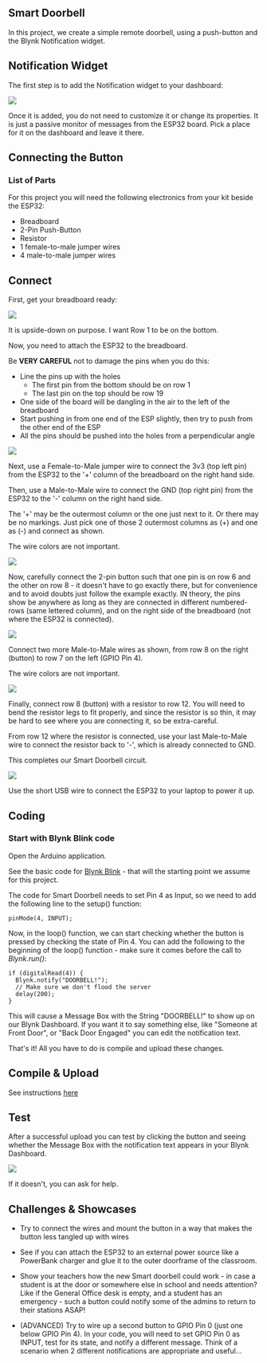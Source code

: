 Smart Doorbell
---

In this project, we create a simple remote doorbell, using a push-button and the Blynk Notification widget.

## Notification Widget

The first step is to add the Notification widget to your dashboard:

![](images/notification.jpg)

Once it is added, you do not need to customize it or change its properties.  It is just a passive monitor of messages from the ESP32 board.
Pick a place for it on the dashboard and leave it there.

## Connecting the Button

### List of Parts

For this project you will need the following electronics from your kit beside the ESP32:

- Breadboard
- 2-Pin Push-Button
- Resistor
- 1 female-to-male jumper wires
- 4 male-to-male jumper wires

## Connect

First, get your breadboard ready:

![](images/esp32with2pinbutton1.png)

It is upside-down on purpose.  I want Row 1 to be on the bottom.

Now, you need to attach the ESP32 to the breadboard.

Be **VERY CAREFUL** not to damage the pins when you do this:

- Line the pins up with the holes
  - The first pin from the bottom should be on row 1
  - The last pin on the top should be row 19
- One side of the board will be dangling in the air to the left of the breadboard
- Start pushing in from one end of the ESP slightly, then try to push from the other end of the ESP
- All the pins should be pushed into the holes from a perpendicular angle

![](images/esp32with2pinbutton2.png)

Next, use a Female-to-Male jumper wire to connect the 3v3 (top left pin) from the ESP32 to the '+' column of the breadboard on the right hand side.

Then, use a Male-to-Male wire to connect the GND (top right pin) from the ESP32 to the '-' column on the right hand side.

The '+' may be the outermost column or the one just next to it.  Or there may be no markings.  Just pick one of those 2 outermost columns as (+) and one as (-) and connect as shown.

The wire colors are not important.

![](images/esp32with2pinbutton3.png)

Now, carefully connect the 2-pin button such that one pin is on row 6 and the other on row 8 - it doesn't have to go exactly there, but for convenience and to avoid doubts just follow the example exactly.  IN theory, the pins show be anywhere as long as they are connected in different numbered-rows (same lettered column), and on the right side of the breadboard (not where the ESP32 is connected).  

![](images/esp32with2pinbutton4.png)

Connect two more Male-to-Male wires as shown, from row 8 on the right (button) to row 7 on the left (GPIO Pin 4).  

The wire colors are not important.

![](images/esp32with2pinbutton5.png)

Finally, connect row 8 (button) with a resistor to row 12.  You will need to bend the resistor legs to fit properly, and since the resistor is so thin, it may be hard to see where you are connecting it, so be extra-careful.

From row 12 where the resistor is connected, use your last Male-to-Male wire to connect the resistor back to '-', which is already connected to GND.

This completes our Smart Doorbell circuit.

![](images/esp32with2pinbutton.png)

Use the short USB wire to connect the ESP32 to your laptop to power it up.

## Coding

### Start with Blynk Blink code

Open the Arduino application.

See the basic code for [Blynk Blink](../20-Getting-Real/20-Blynk-Blink.html) - that will the starting point we assume for this project.

The code for Smart Doorbell needs to set Pin 4 as Input, so we need to add the following line to the setup() function:

    pinMode(4, INPUT);

Now, in the loop() function, we can start checking whether the button is pressed by checking the state of Pin 4.  You can add the following to the beginning of the loop() function - make sure it comes before the call to *Blynk.run()*:

    if (digitalRead(4)) {
      Blynk.notify("DOORBELL!");
      // Make sure we don't flood the server
      delay(200);
    }

This will cause a Message Box with the String "DOORBELL!" to show up on our Blynk Dashboard.  If you want it to say something else, like "Someone at Front Door", or "Back Door Engaged" you can edit the notification text.

That's it!  All you have to do is compile and upload these changes.

## Compile & Upload

See instructions <a href="../20-Getting-Real/15-Compile-and-Upload.html" target="_blank">here</a>

## Test

After a successful upload you can test by clicking the button and seeing whether the Message Box with the notification text appears in your Blynk Dashboard.

![](images/doorbell.jpg)

If it doesn't, you can ask for help.

## Challenges & Showcases

- Try to connect the wires and mount the button in a way that makes the button less tangled up with wires

- See if you can attach the ESP32 to an external power source like a PowerBank charger and glue it to the outer doorframe of the classroom.  

- Show your teachers how the new Smart doorbell could work - in case a student is at the door or somewhere else in school and needs attention?  Like if the General Office desk is empty, and a student has an emergency - such a button could notify some of the admins to return to their stations ASAP!

- (ADVANCED) Try to wire up a second button to GPIO Pin 0 (just one below GPIO Pin 4).  In your code, you will need to set GPIO Pin 0 as INPUT, test for its state, and notify a different message.  Think of a scenario when 2 different notifications are appropriate and useful...
